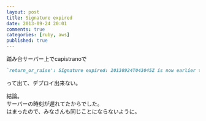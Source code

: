 ```yaml
---
layout: post
title: Signature expired
date: 2013-09-24 20:01
comments: true
categories: [ruby, aws]
published: true
---
```




踏み台サーバー上でcapistranoで  

``` ruby
`return_or_raise': Signature expired: 20130924T043045Z is now earlier than 20130924T043046Z (20130924T043546Z - 5 min.) (AWS::ELB::Errors::SignatureDoesNotMatch)
```

  
って出て、デプロイ出来ない。  
  
結論。  
サーバーの時刻が遅れてたからでした。  
はまったので、みなさんも同じことにならないように。


